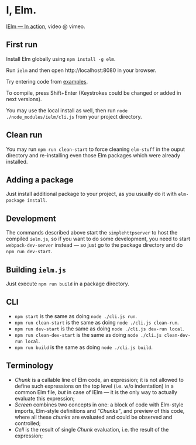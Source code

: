 # I, Elm.

[IElm — In action](https://vimeo.com/242822314), video @ vimeo.

## First run

Install Elm globally using `npm install -g elm`.

Run `ielm` and then open http://localhost:8080 in your browser.

Try entering code from [examples](./examples).

To compile, press Shift+Enter (Keystrokes could be changed or added in next versions).

You may use the local install as well, then run `node ./node_modules/ielm/cli.js` from your project directory.

## Clean run

You may run `npm run clean-start` to force cleaning `elm-stuff` in the ouput directory and re-installing even those Elm packages which were already installed.

## Adding a package

Just install additional package to your project, as you usually do it with `elm-package install`.

## Development

The commands described above start the `simplehttpserver` to host the compiled `ielm.js`, so if you want to do some development, you need to start `webpack-dev-server` instead — so just go to the package directory and do `npm run dev-start`.

## Building `ielm.js`

Just execute `npm run build` in a package directory.

## CLI

* `npm start` is the same as doing `node ./cli.js run`.
* `npm run clean-start` is the same as doing `node ./cli.js clean-run`.
* `npm run dev-start` is the same as doing `node ./cli.js dev-run local`.
* `npm run clean-dev-start` is the same as doing `node ./cli.js clean-dev-run local`.
* `npm run build` is the same as doing `node ./cli.js build`.

## Terminology

* _Chunk_ is a callable line of Elm code, an expression; it is not allowed to define such expressions on the top level (i.e. w/o indentation) in a common Elm file, _but_ in case of IElm — it is the only way to actually evaluate this expression;
* _Screen_ combines two concepts in one: a block of code with Elm-style imports, Elm-style definitions and _"Chunks"_, and preview of this code, where all these _chunks_ are evaluated and could be observed and controlled;
* _Cell_ is the result of single _Chunk_ evaluation, i.e. the result of the expression;
